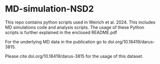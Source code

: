 # MD-simulation-NSD2
This repo contains python scripts used in Weirich et al. 2024. This includes MD simulations code and analysis scripts. The usage of these Python scripts is further explained in the enclosed README.pdf

For the underlying MD data in the publication go to doi.org/10.18419/darus-3815.

Please cite doi.org/10.18419/darus-3815 for the usage of this dataset.
